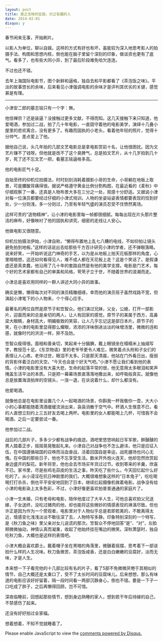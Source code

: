 ```yaml
---
layout: post
title: 食之无味的豆腐，识之有趣的人
date: 2014-02-01
disqus: y
---
```


春节闲来无事，开始刷片。

以影人为单位，聊以自娱。这样的方式有好也有坏，虽能较为深入地思考影人的拍摄手法、构图和思想内核，倒也能在脑子里留个深刻的印象，做谈资也更有了底气。看多了，也有些大同小异，到了最后阶段难免哈欠连连。

不过也还不错。



去年上海国际电影节，图个新鲜和逼格，独自去和平影都看了《茶泡饭之味》。平淡的故事悠长的余味，后来看见小津强调电影的余味才是评判其优劣的关键，感觉甚是有理。

---

小津安二郎的墓志铭只有一个字：無。

他信禅宗？还是装逼？没接触过更多文献，不得而知。这几天接触下来只知道，他爱喝酒，参加过二战，拍了几十年电影，一直固守着他的电影美学，演绎十几叠小屋里的悲欢离合，没有更多了。有趣而固执的小老头，看着他年轻的照片，觉得十分帅气，差点爱上了他。

据他自己说，头几年拍的几部文艺电影总是拿电影赏前十名，让他很困扰。因为文艺片赚不了钱呀。但他就是改不了这个臭脾气，总是拍文艺片，从十几岁拍到几十岁，死了还不忘文艺一把，看墓志铭逼格多高。

他的电影匠气十足。

自始至终的仰机位拍摄法，时时刻刻消耗着摄影小哥的生命，小哥躺在地板上取景，可是腰酸背痛得很。据说严格遵守黄金比例分割构图，在最近看的《麦秋》中仔细观察了一番，还真是人物布景大多在三分之一处，观感十分舒适。又据说小津对每一位演员都要经过仔细的小津式培训，人物的坐姿站姿表情都要表现的恰到好处，少一分则浅，多一分则过，乃至有年轻气盛的演员忍受不住愤然离场。

这样可贵的“造物精神”，让小津的电影里每一帧都很细腻。每每出现在片头那片整洁的麻布，好像映衬了他的固执和讲究，细密的走线让人安心。

他做电影又很随意。

仰机位拍摄法伊始，小津自称，“懒得布置地上乱七八糟的电线，不如仰拍让镜头避免拍到地板。”这样的话说出去给那些千方百计研究小津的学者，还不弹眼落睛。说来好笑，一开始听说这门神奇的手艺，以为是从地板上拍天花板那样的角度，心里暗暗想，这还如何看得见人，难不成人都在天花板上走？这是个笑话了。是假谦虚还是真卖蠢，他沿用了几十年的套路自然是有他的美学支撑。电影是门艺术，每个好的艺术家都有自己的审美和风格，茕茕孑立于世，不随着世界的浪潮而走。

小津总是喜欢用同样的一群人讲述大同小异的故事。

确实是懒，懒得每次对不同的演员精雕细琢，幸而他的演员班子虽然戏路不宽，但演起小津笔下的小人物来，个个得心应手。

最著名的两位自然是原节子和笠智众。他们演过兄妹，父女，公媳，打开一部影片，迎面而来的总是亲切的两人，让人有回家的感觉。原节子的美属于西方，高鼻梁大眼睛，身材高大，明媚极致的笑容，让人几乎忘记这是部日本片。原节子的笑，在小津的电影里显得那么耀眼，浓浓的洋味倒进淡淡的味增汤里，微微的违和感，就像时代的洪流一样，猝不及防。

笠智众瘦得很。面相和善亲切，笑起来十分腼腆，戴上眼镜坐在榻榻米上抽烟写字，教授范十足。《东京物语》里的老爷爷更令人难忘，微笑着点头附和子女们的表情让人心疼。老伴过世，眼泪不太多。只是那天清晨，他站在门外看日出，瘦弱的背影伴着泛白的天空。“今天也会是个好天气吧。”小津不愿让我们看到他的表情。小津的电影里没有大喜大悲，生命的起落平常的很，他无意用太多眼泪和笑声掩盖生活平淡的本质。只是把一幕幕场景直落落地撒出来，如呼吸般真实。就像他总是放置海浪拍岸的空镜头，一涨一退，在诉说着什么，却什么都没有。

他爱喝酒。

就像他总是在电影里设置几个人一起喝酒的场景，你斟我一杯我敬你一壶，大大小小的心事都能随着清酒缓缓流淌出来，袅袅消散于空气中。杯酒人生惬意不已，看的人直想立刻约上三五好友去喝上两杯。电影里的女人都能喝上几杯，可惜我不会喝酒，之后一定要尝试一番。

他参加过二战。

战后的几部片子，多多少少都有战争的痕迹。酒吧里悠悠响起日军军歌，醉醺醺的男人踏着正步，摇摇晃晃敬起礼来。小津自己对战争也不怎么避讳，他只是应征入伍，在中国遵循祖国的召唤而浴血奋战，活着回国自是幸运，战死疆场也问心无愧。在中国的那些日子，他也不忘享受生活。数米开外炮火连天，他却忽然欣赏起身边盛开的梨花。新年将至，他也会去市场买年货过过节。收到寄来的羊羹，欣喜不已。家书里，尽是些鸡毛蒜皮的生活之事，昨天吃了些什么，今天回忆起什么好吃的了。从小浸淫在抗日神剧里的我们，大概很难想象这样的“日本鬼子”，吃吃喝喝打打杀杀，倒也平平安安地回到了日本，继续扛起摄像机做着电影。战争没有给小津的电影染上太多色彩，不过，小津好像更喜欢拍普普通通的家庭片了。

小津一生未婚，只有老母和电影，陪伴他度过了大半人生，可他总喜欢拍父兄送嫁，子女送终，没吃过猪肉的他，却也能将这些微妙的情感表现的淋漓尽致。但也许正是因为作为一个旁观者，电影里对于人物似乎总是若即若离的，不敢离得太近，情感变化浅浅淡淡不敢往深了去，人物特写多静。印象特别深刻的一个特写，是《秋刀鱼之味》里父亲对女儿说谎的那次。笠智众不停地回答“是”、“对”，左脸颊微微抽动，神情认真而凝重，收起了他始终挂在嘴边的微笑。深秋萧瑟时，独自吃秋刀鱼，大概也是这样的表情吧。

小津大概会喜欢爵士。戴着帽子坐在黑暗的角落里，微醺着摇摆，思考着下一部该拍什么样的人生况味。秋刀鱼微苦，茶泡饭咸香，还是白白嫩嫩的豆腐好，淡而无味，才是人生。

本来想一下子看完他的十几部比较有名的片子，看了5部不免微微厌倦于其相似的情节，自己大概还是太重口了，受不了太长时间的豆腐味儿。后来想想，那么有味道的电影应该好好留着，隔一段时间看一两部沉静身心，倒也不错。要是一下子一口吃成了胖子，之后再懒得回顾，岂不可惜。

深夜临睡前，回想起那些情节，想到身边熟睡的家人，想到若干年后待嫁的自己，不禁感伤了起来。

还没有好好拍过全家福。

想着想着，不知不觉就睡着了。


<div id="disqus_thread"></div>
<script type="text/javascript">
    /* * * CONFIGURATION VARIABLES * * */
    var disqus_shortname = 'richor';
    
    /* * * DON'T EDIT BELOW THIS LINE * * */
    (function() {
        var dsq = document.createElement('script'); dsq.type = 'text/javascript'; dsq.async = true;
        dsq.src = '//' + disqus_shortname + '.disqus.com/embed.js';
        (document.getElementsByTagName('head')[0] || document.getElementsByTagName('body')[0]).appendChild(dsq);
    })();
</script>
<noscript>Please enable JavaScript to view the <a href="https://disqus.com/?ref_noscript" rel="nofollow">comments powered by Disqus.</a></noscript>